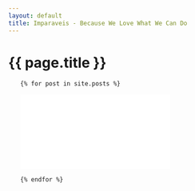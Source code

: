 ```yaml
---
layout: default
title: Imparaveis - Because We Love What We Can Do
---
```

<h1>{{ page.title }}</h1>
<ul class="posts">

	{% for post in site.posts %}
<iframe src="{{ post.url }}" class="iframe" scrolling="no" frameborder="0"></iframe>

	{% endfor %}
</ul>
